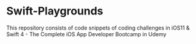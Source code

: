 # Swift-Playgrounds
This repository consists of code snippets of coding challenges in iOS11 &amp; Swift 4 - The Complete iOS App Developer Bootcamp in Udemy
